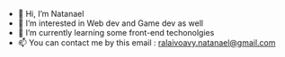 - 👋 Hi, I’m Natanael
- 👀 I’m interested in Web dev and Game dev as well
- 🌱 I’m currently learning some front-end techonolgies
- 📫 You can contact me by this email : ralaivoavy.natanael@gmail.com

<!---
NathanRael/NathanRael is a ✨ special ✨ repository because its `README.md` (this file) appears on your GitHub profile.
You can click the Preview link to take a look at your changes.
--->
